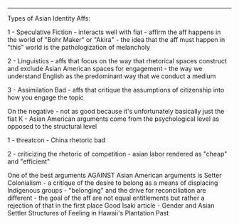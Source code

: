 

----
Types of Asian Identity Affs:

1 - Speculative Fiction - interacts well with fiat - affirm the aff happens in the world of "Bohr Maker" or "Akira" - the idea that the aff must happen in "this" world is the pathologization of melancholy

2 - Linguistics - affs that focus on the way that rhetorical spaces construct and exclude Asian American spaces for engagement - the way we understand English as the predominant way that we conduct a medium

3 - Assimilation Bad - affs that critique the assumptions of citizenship into how you engage the topic

On the negative - not as good because it's unfortunately basically just the fiat K - Asian American arguments come from the psychological level as opposed to the structural level

1 - threatcon - China rhetoric bad

2 - criticizing the rhetoric of competition - asian labor rendered as "cheap" and "efficient"

One of the best arguments AGAINST Asian American arguments is Setter Colonialism - a critique of the desire to belong as a means of displacing Indigenous groups - "belonging" and the drive for reconciliation are different - the goal of the aff are not equal entitlements but rather a rejection of that in the first place
Good Isaki article - Gender and Asian Settler Structures of Feeling in Hawaii's Plantation Past
